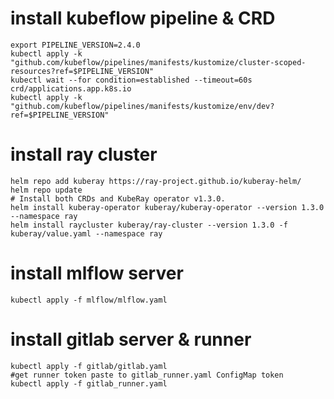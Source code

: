 # install kubeflow pipeline & CRD
```
export PIPELINE_VERSION=2.4.0
kubectl apply -k "github.com/kubeflow/pipelines/manifests/kustomize/cluster-scoped-resources?ref=$PIPELINE_VERSION"
kubectl wait --for condition=established --timeout=60s crd/applications.app.k8s.io
kubectl apply -k "github.com/kubeflow/pipelines/manifests/kustomize/env/dev?ref=$PIPELINE_VERSION"
```

# install ray cluster
```
helm repo add kuberay https://ray-project.github.io/kuberay-helm/
helm repo update
# Install both CRDs and KubeRay operator v1.3.0.
helm install kuberay-operator kuberay/kuberay-operator --version 1.3.0 --namespace ray
helm install raycluster kuberay/ray-cluster --version 1.3.0 -f kuberay/value.yaml --namespace ray
```

# install mlflow server
```
kubectl apply -f mlflow/mlflow.yaml
```

# install gitlab server & runner
```
kubectl apply -f gitlab/gitlab.yaml 
#get runner token paste to gitlab_runner.yaml ConfigMap token 
kubectl apply -f gitlab_runner.yaml
```